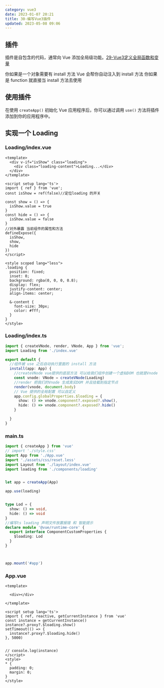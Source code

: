 ```yaml
---
category: vue3
date: 2023-01-07 20:21
title: 30-编写Vue3插件
updated: 2023-05-08 09:06
---
```


## 插件

插件是自包含的代码，通常向 Vue 添加全局级功能。[29-Vue3定义全局函数和变量](29-Vue3定义全局函数和变量.md)

你如果是一个对象需要有 install 方法 Vue 会帮你自动注入到 install 方法 你如果是 function 就直接当 install 方法去使用

## 使用插件

在使用 `createApp()` 初始化 Vue 应用程序后，你可以通过调用 `use()` 方法将插件添加到你的应用程序中。

## 实现一个 Loading

### Loading/index.vue
```vue
<template>
  <div v-if="isShow" class="loading">
    <div class="loading-content">Loading...</div>
  </div>
</template>
  
<script setup lang='ts'>
import { ref } from 'vue';
const isShow = ref(false)//定位loading 的开关

const show = () => {
  isShow.value = true
}
const hide = () => {
  isShow.value = false
}
//对外暴露 当前组件的属性和方法
defineExpose({
  isShow,
  show,
  hide
})
</script>
  
<style scoped lang="less">
.loading {
  position: fixed;
  inset: 0;
  background: rgba(0, 0, 0, 0.8);
  display: flex;
  justify-content: center;
  align-items: center;

  &-content {
    font-size: 30px;
    color: #fff;
  }
}
</style>
```

### Loading/index.ts
```ts
import { createVNode, render, VNode, App } from 'vue';
import Loading from './index.vue'

export default {
  //组件被 use 之后自动执行里面的 install 方法
  install(app: App) {
    //createVNode vue提供的底层方法 可以给我们组件创建一个虚拟DOM 也就是Vnode
    const vnode: VNode = createVNode(Loading)
    //render 把我们的Vnode 生成真实DOM 并且挂载到指定节点
    render(vnode, document.body)
    // Vue 提供的全局配置 可以自定义
    app.config.globalProperties.$loading = {
      show: () => vnode.component?.exposed?.show(),
      hide: () => vnode.component?.exposed?.hide()
    }

  }
}
```

### main.ts
```ts
import { createApp } from 'vue'
// import './style.css'
import App from './App.vue'
import './assets/css/reset.less'
import Layout from './layout/index.vue'
import loading from './components/loading'


let app = createApp(App)

app.use(loading)


type Lod = {
  show: () => void,
  hide: () => void
}
//编写ts loading 声明文件放置报错 和 智能提示
declare module '@vue/runtime-core' {
  export interface ComponentCustomProperties {
    $loading: Lod
  }
}



app.mount('#app')
```


### App.vue
```vue
<template>

  <div></div>

</template>
 
<script setup lang='ts'>
import { ref, reactive, getCurrentInstance } from 'vue'
const instance = getCurrentInstance()
instance?.proxy?.$loading.show()
setTimeout(() => {
  instance?.proxy?.$loading.hide()
}, 5000)


// console.log(instance)
</script>
<style>
* {
  padding: 0;
  margin: 0;
}
</style>
```